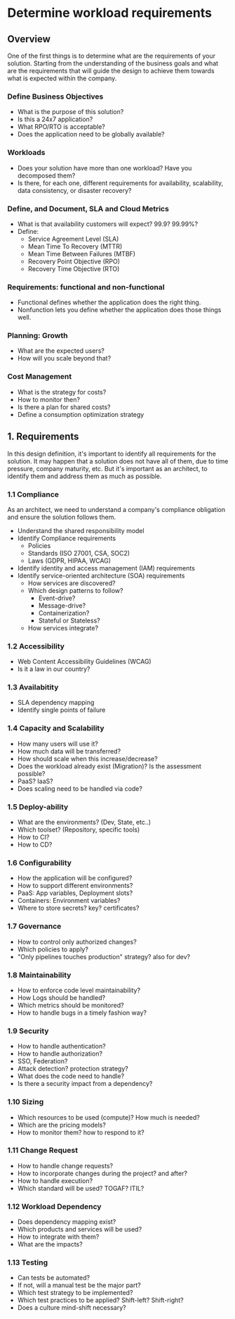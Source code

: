 # Determine workload requirements

## Overview

One of the first things is to determine what are the requirements of your solution. Starting from the understanding of the business goals and what are the requirements that will guide the design to achieve them towards what is expected within the company.

### Define Business Objectives

- What is the purpose of this solution?
- Is this a 24x7 application?
- What RPO/RTO is acceptable?
- Does the application need to be globally available?

### Workloads

- Does your solution have more than one workload? Have you decomposed them?
- Is there, for each one, different requirements for availability, scalability, data consistency, or disaster recovery?

### Define, and Document, SLA and Cloud Metrics

- What is that availability customers will expect? 99.9? 99.99%?
- Define:
    - Service Agreement Level (SLA)
    - Mean Time To Recovery (MTTR)
    - Mean Time Between Failures (MTBF)
    - Recovery Point Objective (RPO)
    - Recovery Time Objective (RTO)

### Requirements: functional  and non-functional 

- Functional defines whether the application does the right thing.
- Nonfunction lets you define whether the application does those things well.

### Planning: Growth

- What are the expected users?
- How will you scale beyond that?

### Cost Management

- What is the strategy for costs?
- How to monitor then?
- Is there a plan for shared costs?
- Define a consumption optimization strategy


## 1. Requirements
In this design definition, it's important to identify all requirements for the solution.
It may happen that a solution does not have all of them, due to time pressure, company maturity, etc.
But it's important as an architect, to identify them and address them as much as possible.

### 1.1 Compliance

As an architect, we need to understand a company's compliance obligation and ensure the solution follows them.

- Understand the shared responsibility model
- Identify Compliance requirements
    - Policies
    - Standards (ISO 27001, CSA, SOC2)
    - Laws (GDPR, HIPAA, WCAG)
- Identify identity and access management (IAM) requirements
- Identify service-oriented architecture (SOA) requirements
    - How services are discovered?
    - Which design patterns to follow?
        - Event-drive?
        - Message-drive?
        - Containerization?
        - Stateful or Stateless?
    - How services integrate?

### 1.2 Accessibility

- Web Content Accessibility Guidelines (WCAG)
- Is it a law in our country?

### 1.3 Availabitity

- SLA dependency mapping
- Identify single points of failure

### 1.4 Capacity and Scalability

- How many users will use it?
- How much data will be transferred?
- How should scale when this increase/decrease?
- Does the workload already exist (Migration)? Is the assessment possible?
- PaaS? IaaS?
- Does scaling need to be handled via code?

### 1.5 Deploy-ability

- What are the environments? (Dev, State, etc..)
- Which toolset? (Repository, specific tools)
- How to CI?
- How to CD?

### 1.6 Configurability

- How the application will be configured?
- How to support different environments?
- PaaS: App variables, Deployment slots?
- Containers: Environment variables?
- Where to store secrets? key? certificates?

### 1.7 Governance

- How to control only authorized changes?
- Which policies to apply?
- "Only pipelines touches production" strategy? also for dev?

### 1.8 Maintainability

- How to enforce code level maintainability?
- How Logs should be handled?
- Which metrics should be monitored?
- How to handle bugs in a timely fashion way?

### 1.9 Security

- How to handle authentication?
- How to handle authorization?
- SSO, Federation?
- Attack detection? protection strategy?
- What does the code need to handle?
- Is there a security impact from a dependency?

### 1.10 Sizing

- Which resources to be used (compute)? How much is needed?
- Which are the pricing models?
- How to monitor them? how to respond to it?

### 1.11 Change Request

- How to handle change requests?
- How to incorporate changes during the project? and after?
- How to handle execution?
- Which standard will be used? TOGAF? ITIL?

### 1.12 Workload Dependency

- Does dependency mapping exist?
- Which products and services will be used?
- How to integrate with them?
- What are the impacts?

### 1.13 Testing

- Can tests be automated? 
- If not, will a manual test be the major part?
- Which test strategy to be implemented?
- Which test practices to be applied? Shift-left? Shift-right?
- Does a culture mind-shift necessary?

